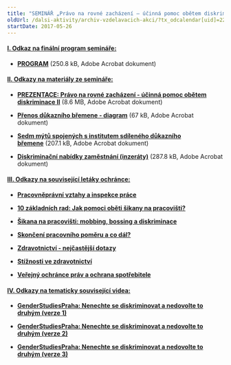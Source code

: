 ```yaml
---
title: "SEMINÁŘ „Právo na rovné zacházení – účinná pomoc obětem diskriminace II“ Praha"
oldUrl: /dalsi-aktivity/archiv-vzdelavacich-akci/?tx_odcalendar[uid]=223&cHash=5ceef06d61e72ea582aea3654cff3cec
startDate: 2017-05-26
---
```


<h4 class="oranzova"><u></u></h4><h4 class="oranzova"><u>I. Odkaz na finální program semináře:</u></h4>
<p class="oranzova"></p><ul><li><a href="https://www.ochrance.cz/fileadmin/user_upload/projekt_ESF/00_2017_SEMINARE/ARCHIV_2017/ORZ_seminare/05_26/05_26_Pravo_na_rovne_zachazeni_-_ucinna_pomoc_obetem_diskriminace_II_pozvanka.pdf" target="_blank"><strong>PROGRAM</strong></a> (250.8 kB, Adobe Acrobat dokument)</li></ul><p></p>
<p></p><h4 class="oranzova"><u>II. Odkazy na materiály ze semináře:</u></h4>
<p class="oranzova"></p><ul><li><a href="https://www.ochrance.cz/fileadmin/user_upload/projekt_ESF/00_2017_SEMINARE/ARCHIV_2017/ORZ_seminare/05_26/05_26_Pravo_na_rovne_zachazeni_II_prezentace.pdf" target="_blank"><strong>PREZENTACE: Právo na rovné zacházení - účinná pomoc obětem diskriminace II</strong></a> (8.6 MB, Adobe Acrobat dokument)</li></ul><p></p><ul><li><a href="https://www.ochrance.cz/fileadmin/user_upload/projekt_ESF/00_2017_SEMINARE/ARCHIV_2017/ORZ_seminare/05_26/05_26_Pravo_na_rovne_zachazeni_II_diagram_prenos_dukazniho_bremene.pdf" target="_blank"><strong>Přenos důkazního břemene - diagram</strong></a> (67 kB, Adobe Acrobat dokument)</li></ul><p></p><ul><li><a href="https://www.ochrance.cz/fileadmin/user_upload/projekt_ESF/00_2017_SEMINARE/ARCHIV_2017/ORZ_seminare/05_26/05_26_Pravo_na_rovne_zachazeni_II_7_mytu_spojenych_s_dukaznim_bremenem.pdf" target="_blank"><strong>Sedm mýtů spojených s institutem sdíleného důkazního břemene</strong></a> (207.1 kB, Adobe Acrobat dokument)</li></ul><p></p><ul><li><a href="https://www.ochrance.cz/fileadmin/user_upload/projekt_ESF/00_2017_SEMINARE/ARCHIV_2017/ORZ_seminare/05_26/05_26_Pravo_na_rovne_zachazeni_II_aktivita_I_inzeraty_s_resenim.pdf" target="_blank"><strong>Diskriminační nabídky zaměstnání (inzeráty)</strong></a> (287.8 kB, Adobe Acrobat dokument)</li></ul><p></p>
<p></p><h4 class="oranzova"><u>III. Odkazy na související letáky ochránce:</u></h4>
<p class="oranzova"></p><ul><li><a href="https://www.ochrance.cz/stiznosti-na-urady/chcete-si-stezovat/zivotni-situace-problemy-a-jejich-reseni/pracovnepravni-vztahy-a-inspekce-prace/" target="_blank"><strong>Pracovněprávní vztahy a inspekce práce</strong></a></li></ul><p></p><ul><li><a href="https://www.ochrance.cz/fileadmin/user_upload/Letaky/Sikina-na-pracovisti_rady.pdf" target="_blank"><strong>10 základních rad: Jak pomoci oběti šikany na pracovišti?</strong></a></li></ul><p></p><ul><li><a href="https://www.ochrance.cz/stiznosti-na-urady/chcete-si-stezovat/zivotni-situace-problemy-a-jejich-reseni/sikana-na-pracovisti-mobbing-bossing-a-diskriminace/" target="_blank"><strong>Šikana na pracovišti: mobbing, bossing a diskriminace</strong></a></li></ul><p></p><ul><li><a href="https://www.ochrance.cz/stiznosti-na-urady/chcete-si-stezovat/zivotni-situace-problemy-a-jejich-reseni/skonceni-pracovniho-pomeru-a-co-dal/" target="_blank"><strong>Skončení pracovního poměru a co dál?</strong></a></li></ul><p></p><ul><li><a href="https://www.ochrance.cz/stiznosti-na-urady/chcete-si-stezovat/zivotni-situace-problemy-a-jejich-reseni/zdravotnictvi-nejcastejsi-dotazy/" target="_blank"><strong>Zdravotnictví - nejčastější dotazy</strong></a></li></ul><p></p><ul><li><a href="https://www.ochrance.cz/stiznosti-na-urady/chcete-si-stezovat/zivotni-situace-problemy-a-jejich-reseni/zdravotnictvi-stiznosti-ve-zdravotnictvi/" target="_blank"><strong>Stížnosti ve zdravotnictví</strong></a></li></ul><p></p><ul><li><a href="https://www.ochrance.cz/stiznosti-na-urady/chcete-si-stezovat/zivotni-situace-problemy-a-jejich-reseni/ochrana-spotrebitele/" target="_blank"><strong>Veřejný ochránce práv a ochrana spotřebitele</strong></a></li></ul><p></p>
<p></p><h4 class="oranzova"><u>IV. Odkazy na tematicky související videa:</u></h4>
<p class="oranzova"></p><ul><li><a href="https://www.youtube.com/watch?v=Lp5XBI1Xixk" target="_blank"><strong>GenderStudiesPraha: Nenechte se diskriminovat a nedovolte to druhým (verze 1)</strong></a></li></ul><p></p><ul><li><a href="https://www.youtube.com/watch?v=PQnyoeWilGM" target="_blank"><strong>GenderStudiesPraha: Nenechte se diskriminovat a nedovolte to druhým (verze 2)</strong></a></li></ul><p></p><ul><li><a href="https://www.youtube.com/watch?v=HkwARGc-5sg" target="_blank"><strong>GenderStudiesPraha: Nenechte se diskriminovat a nedovolte to druhým (verze 3)</strong></a></li></ul>
